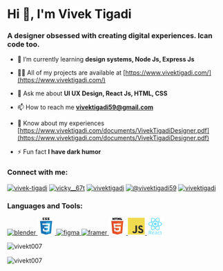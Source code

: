 <h1 align="left">Hi 👋, I'm Vivek Tigadi</h1>
<h3 align="left">A designer obsessed with creating digital experiences. Ican code too.</h3>

- 🌱 I’m currently learning **design systems, Node Js, Express Js**

- 👨‍💻 All of my projects are available at [https://www.vivektigadi.com/](https://www.vivektigadi.com/)

- 💬 Ask me about **UI UX Design, React Js, HTML, CSS**

- 📫 How to reach me **vivektigadi59@gmail.com**

- 📄 Know about my experiences [https://www.vivektigadi.com/documents/VivekTigadiDesigner.pdf](https://www.vivektigadi.com/documents/VivekTigadiDesigner.pdf)

- ⚡ Fun fact **I have dark humor**

<h3 align="left">Connect with me:</h3>
<p align="left">
<a href="https://linkedin.com/in/vivek-tigadi" target="blank"><img align="center" src="https://raw.githubusercontent.com/rahuldkjain/github-profile-readme-generator/master/src/images/icons/Social/linked-in-alt.svg" alt="vivek-tigadi" height="30" width="40" /></a>
<a href="https://instagram.com/vicky__67t" target="blank"><img align="center" src="https://raw.githubusercontent.com/rahuldkjain/github-profile-readme-generator/master/src/images/icons/Social/instagram.svg" alt="vicky__67t" height="30" width="40" /></a>
<a href="https://www.behance.net/vivektigadi" target="blank"><img align="center" src="https://raw.githubusercontent.com/rahuldkjain/github-profile-readme-generator/master/src/images/icons/Social/behance.svg" alt="vivektigadi" height="30" width="40" /></a>
<a href="https://medium.com/@vivektigadi59" target="blank"><img align="center" src="https://raw.githubusercontent.com/rahuldkjain/github-profile-readme-generator/master/src/images/icons/Social/medium.svg" alt="@vivektigadi59" height="30" width="40" /></a>
<a href="https://discord.gg/vivektigadi" target="blank"><img align="center" src="https://raw.githubusercontent.com/rahuldkjain/github-profile-readme-generator/master/src/images/icons/Social/discord.svg" alt="vivektigadi" height="30" width="40" /></a>
</p>

<h3 align="left">Languages and Tools:</h3>
<p align="left"> <a href="https://www.blender.org/" target="_blank" rel="noreferrer"> <img src="https://download.blender.org/branding/community/blender_community_badge_white.svg" alt="blender" width="40" height="40"/> </a> <a href="https://www.w3schools.com/css/" target="_blank" rel="noreferrer"> <img src="https://raw.githubusercontent.com/devicons/devicon/master/icons/css3/css3-original-wordmark.svg" alt="css3" width="40" height="40"/> </a> <a href="https://www.figma.com/" target="_blank" rel="noreferrer"> <img src="https://www.vectorlogo.zone/logos/figma/figma-icon.svg" alt="figma" width="40" height="40"/> </a> <a href="https://www.framer.com/" target="_blank" rel="noreferrer"> <img src="https://www.vectorlogo.zone/logos/framer/framer-icon.svg" alt="framer" width="40" height="40"/> </a> <a href="https://www.w3.org/html/" target="_blank" rel="noreferrer"> <img src="https://raw.githubusercontent.com/devicons/devicon/master/icons/html5/html5-original-wordmark.svg" alt="html5" width="40" height="40"/> </a> <a href="https://developer.mozilla.org/en-US/docs/Web/JavaScript" target="_blank" rel="noreferrer"> <img src="https://raw.githubusercontent.com/devicons/devicon/master/icons/javascript/javascript-original.svg" alt="javascript" width="40" height="40"/> </a> <a href="https://reactjs.org/" target="_blank" rel="noreferrer"> <img src="https://raw.githubusercontent.com/devicons/devicon/master/icons/react/react-original-wordmark.svg" alt="react" width="40" height="40"/> </a> </p>

<p><img align="center" src="https://github-readme-stats.vercel.app/api/top-langs?username=vivekt007&show_icons=true&locale=en&layout=compact" alt="vivekt007" /></p>

<p><img align="center" src="https://github-readme-streak-stats.herokuapp.com/?user=vivekt007&" alt="vivekt007" /></p>

